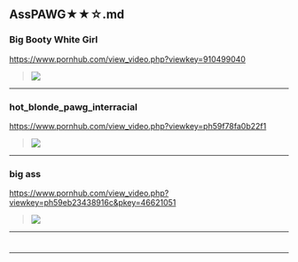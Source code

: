 ## AssPAWG★★☆.md
### Big Booty White Girl
https://www.pornhub.com/view_video.php?viewkey=910499040
>![](https://ci.phncdn.com/videos/201311/08/19457211/original/(m=ecuKGgaaaa)(mh=LuFWmGRSPkBBaNHG)5.jpg)
---
### hot_blonde_pawg_interracial
https://www.pornhub.com/view_video.php?viewkey=ph59f78fa0b22f1
>![](https://ci.phncdn.com/videos/201710/30/139109692/original/(m=ecuKGgaaaa)(mh=2OLFpY3iwvxM6IuU)10.jpg)
---
### big ass
https://www.pornhub.com/view_video.php?viewkey=ph59eb23438916c&pkey=46621051
>![](https://ci.phncdn.com/videos/201710/21/137841312/original/(m=ecuKGgaaaa)(mh=ePQJV6Bjo3IiK9Bu)8.jpg)
---
### 

>![]()
---
